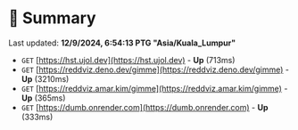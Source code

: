 # 📖 Summary
Last updated: **12/9/2024, 6:54:13 PTG "Asia/Kuala_Lumpur"**

- `GET` [https://hst.ujol.dev](https://hst.ujol.dev) - **Up** (713ms)
- `GET` [https://reddviz.deno.dev/gimme](https://reddviz.deno.dev/gimme) - **Up** (3210ms)
- `GET` [https://reddviz.amar.kim/gimme](https://reddviz.amar.kim/gimme) - **Up** (365ms)
- `GET` [https://dumb.onrender.com](https://dumb.onrender.com) - **Up** (333ms)
